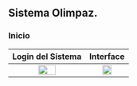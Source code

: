 ## Sistema Olimpaz.

### Inicio

|                               Login del Sistema                                |                                   Interface                                    |
|:------------------------------------------------------------------------------:|:------------------------------------------------------------------------------:|
|  <img src="https://i.imgur.com/reEBpMx.png" style="height: 50%; width:50%;"/>  |  <img src="https://i.imgur.com/reEBpMx.png" style="height: 50%; width:50%;"/>  |
